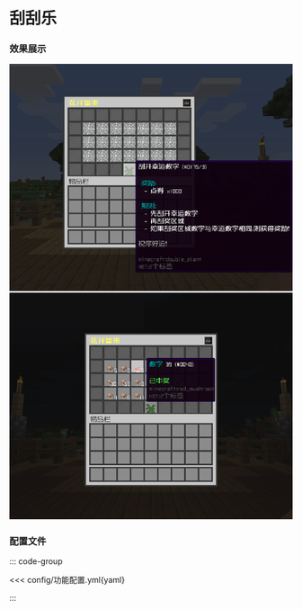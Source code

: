 # 刮刮乐

### 效果展示

![img](img/img.png)
![img_1](img/img_1.png)

### 配置文件

::: code-group

<<< config/功能配置.yml{yaml}

:::

